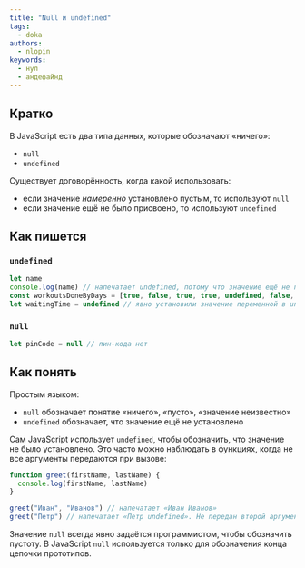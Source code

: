```yaml
---
title: "Null и undefined"
tags:
  - doka
authors:
  - nlopin
keywords:
  - нул
  - андефайнд
---
```


## Кратко

В JavaScript есть два типа данных, которые обозначают «ничего»:

- `null`
- `undefined`

Существует договорённость, когда какой использовать:

- если значение _намеренно_ установлено пустым, то используют `null`
- если значение ещё не было присвоено, то используют `undefined`

## Как пишется

### `undefined`

```js
let name
console.log(name) // напечатает undefined, потому что значение ещё не присвоено
const workoutsDoneByDays = [true, false, true, true, undefined, false, false]
let waitingTime = undefined // явно установили значение переменной в undefined
```

### `null`

```js
let pinCode = null // пин-кода нет
```

## Как понять

Простым языком:

- `null` обозначает понятие «ничего», «пусто», «значение неизвестно»
- `undefined` обозначает, что значение ещё не установлено

Сам JavaScript использует `undefined`, чтобы обозначить, что значение не было установлено. Это часто можно наблюдать в функциях, когда не все аргументы передаются при вызове:

```js
function greet(firstName, lastName) {
  console.log(firstName, lastName)
}

greet("Иван", "Иванов") // напечатает «Иван Иванов»
greet("Петр") // напечатает «Петр undefined». Не передан второй аргумент, поэтому lastName будет undefined
```

Значение `null` всегда явно задаётся программистом, чтобы обозначить пустоту. В JavaScript `null` используется только для обозначения конца цепочки прототипов.
